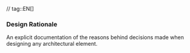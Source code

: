 // tag::EN[]
### Design Rationale
An explicit documentation of the reasons behind decisions made when designing any architectural element. 

